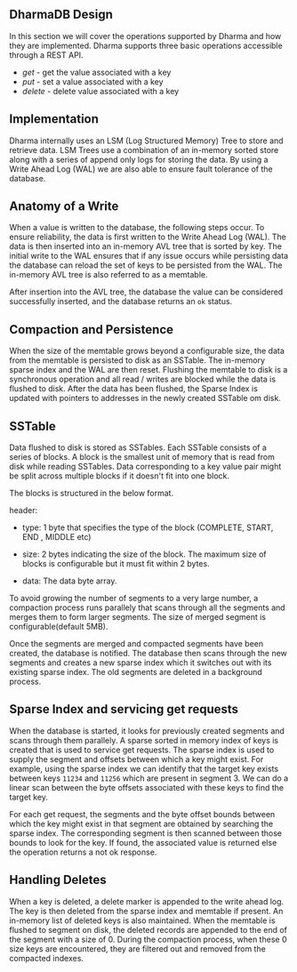 ## DharmaDB Design

In this section we will cover the operations supported by Dharma and how  they are implemented.
Dharma supports three basic operations accessible through a REST API.

- _get_ - get the value associated with a key
- _put_ - set a value associated with a key
- _delete_ - delete value associated with a key

## Implementation

Dharma internally uses an LSM (Log Structured Memory) Tree to store and retrieve data.
LSM Trees use a combination of an in-memory sorted store along with a series of append only logs for storing the data.
By using a Write Ahead Log (WAL) we are also able to ensure fault tolerance of the database.

## Anatomy of a Write

When a value is written to the database, the following steps occur.
To ensure reliability, the data is first written to the Write Ahead Log (WAL).
The data is then inserted into an in-memory AVL tree that is sorted by key.
The initial write to the WAL ensures that if any issue occurs while
persisting data
the database can reload the set of keys to be persisted from the WAL.
The in-memory AVL tree is also referred to as a memtable.

After insertion into the AVL tree, the database the value can be considered successfully inserted,
and the database returns an `ok` status.

## Compaction and Persistence

When the size of the memtable grows beyond a configurable size, the data
from the memtable is persisted to disk as an SSTable.
The in-memory sparse index and the WAL are then reset. Flushing the memtable
to disk is a synchronous operation and all read / writes are blocked while
the data is flushed to disk. After the data has been flushed, the Sparse
Index is updated with pointers to addresses in the newly created SSTable om
disk.

## SSTable
Data flushed to disk is stored as SSTables. Each SSTable consists of a series of blocks.
A block is the smallest unit of memory  that is read from disk while reading
SSTables. Data corresponding to a key value pair might be split across multiple
blocks if it doesn't fit into one block.

The blocks is structured in the below format.

header:
- type: 1 byte that specifies the type of the block (COMPLETE, START, END ,
  MIDDLE etc)

- size: 2 bytes indicating the size of the block. The maximum size of
  blocks is configurable but it must fit within 2 bytes.

- data: The data byte array.

To avoid growing the number of segments to a very large number, a compaction process runs parallely that scans through all the segments and merges them to form larger segments.
The size of merged segment is configurable(default 5MB).

Once the segments are merged and compacted segments have been created, the database is notified. The database then scans through the new segments and creates a new sparse index which it switches out with its existing sparse index. The old segments are deleted in a background process.

## Sparse Index and servicing get requests

When the database is started, it looks for previously created segments and scans through them parallely.  A sparse sorted in memory index of keys is created that is used to service get requests. The sparse index is used to supply the segment and offsets between which a key might exist. For example, using the sparse index we can identify that the target key exists between keys `11234` and `11256` which are present in segment 3. We can do a linear scan between the byte offsets associated with these keys to find the target key.

For each get request, the segments and the byte offset bounds between which the key might exist in that segment are obtained by searching the sparse index.
The corresponding segment is then scanned between those bounds to look for the key.
If found, the associated value is returned else the operation returns a not ok response.


## Handling Deletes

When a key is deleted, a delete marker is appended to the write ahead log.
The key is then deleted from the sparse index and memtable if present. An in-memory list of deleted keys is also maintained. When the memtable is flushed to segment on disk, the deleted records are appended to the end of the segment with a size of 0.
During the compaction process, when these 0 size keys are encountered, they are filtered out and removed from the compacted indexes.







